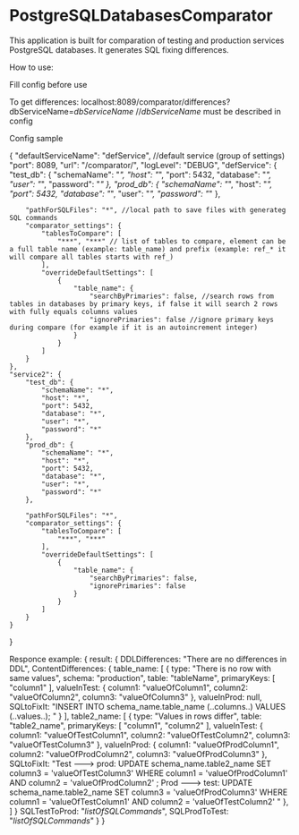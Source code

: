 # PostgreSQLDatabasesComparator
This application is built for comparation of testing and production services PostgreSQL databases. It generates SQL fixing differences.

How to use: 

Fill config before use

To get differences: localhost:8089/comparator/differences?dbServiceName=*dbServiceName* //*dbServiceName* must be described in config

Config sample

{
    "defaultServiceName": "defService", //default service (group of settings)
    "port": 8089,
    "url": "/comparator/",
    "logLevel": "DEBUG",
    "defService": {
        "test_db": {
            "schemaName": "*",
            "host": "*",
            "port": 5432,
            "database": "*",
            "user": "*",
            "password": "*"
        },
        "prod_db": {
            "schemaName": "*",
            "host": "*",
            "port": 5432,
            "database": "*",
            "user": "*",
            "password": "*"
        },

        "pathForSQLFiles": "*", //local path to save files with generateg SQL commands
        "comparator_settings": {
            "tablesToCompare": [
                "***", "***" // list of tables to compare, element can be a full table name (example: table_name) and prefix (example: ref_* it will compare all tables starts with ref_)
            ],
            "overrideDefaultSettings": [
                {
                    "table_name": {
                        "searchByPrimaries": false, //search rows from tables in databases by primary keys, if false it will search 2 rows with fully equals columns values
                        "ignorePrimaries": false //ignore primary keys during compare (for example if it is an autoincrement integer)
                    }
                }
            ]
        }
    },
    "service2": {
        "test_db": {
            "schemaName": "*",
            "host": "*",
            "port": 5432,
            "database": "*",
            "user": "*",
            "password": "*"
        },
        "prod_db": {
            "schemaName": "*",
            "host": "*",
            "port": 5432,
            "database": "*",
            "user": "*",
            "password": "*"
        },

        "pathForSQLFiles": "*",
        "comparator_settings": {
            "tablesToCompare": [
                "***", "***" 
            ],
            "overrideDefaultSettings": [
                {
                    "table_name": {
                        "searchByPrimaries": false,
                        "ignorePrimaries": false 
                    }
                }
            ]
        }
    }
}

Responce example:
{
    result: {
        DDLDifferences: "There are no differences in DDL",
        ContentDifferences: 
        {
            table_name: [
                {
                    type: "There is no row with same values",
                    schema: "production",
                    table: "tableName",
                    primaryKeys: [
                        "column1"
                    ],
                    valueInTest: {
                        column1: "valueOfColumn1",
                        column2: "valueOfColumn2",
                        column3: "valueOfColumn3"
                    },
                    valueInProd: null,
                    SQLtoFixIt: "INSERT INTO schema_name.table_name (..columns..) VALUES (..values..); "
                }
            ],
            table2_name: [
                {
                    type: "Values in rows differ",
                    table: "table2_name",
                    primaryKeys: [
                        "column1",
                        "column2"
                    ],
                    valueInTest: {
                        column1: "valueOfTestColumn1",
                        column2: "valueOfTestColumn2",
                        column3: "valueOfTestColumn3"
                    },
                    valueInProd: {
                        column1: "valueOfProdColumn1",
                        column2: "valueOfProdColumn2",
                        column3: "valueOfProdColumn3"
                    },
                    SQLtoFixIt: "Test ---> prod: UPDATE schema_name.table2_name SET column3 = 'valueOfTestColumn3' WHERE column1 = 'valueOfProdColumn1' AND column2 = 'valueOfProdColumn2' ; Prod ---> test: UPDATE schema_name.table2_name SET column3 = 'valueOfProdColumn3' WHERE column1 = 'valueOfTestColumn1' AND column2 = 'valueOfTestColumn2' "
                },
            ]
        }
        SQLTestToProd: "*listOfSQLCommands*",
        SQLProdToTest: "*listOfSQLCommands*"
    }
}
